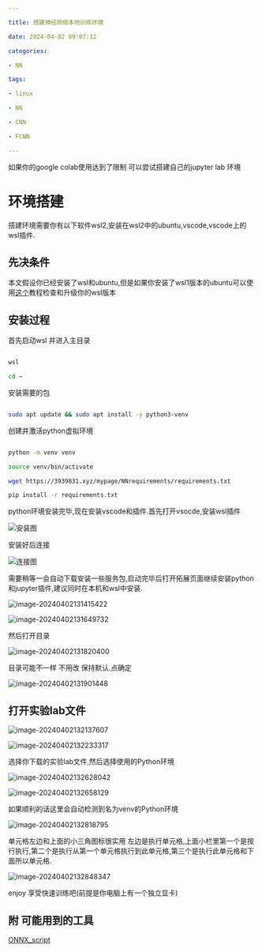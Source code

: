 ```yaml
---

title: 搭建神经网络本地训练环境

date: 2024-04-02 09:07:12

categories:

- NN

tags:

- linux

- NN

- CNN

- FCNN

---
```




如果你的google colab使用达到了限制 可以尝试搭建自己的jupyter lab 环境



<!-- more -->



# 环境搭建



搭建环境需要你有以下软件wsl2,安装在wsl2中的ubuntu,vscode,vscode上的wsl插件.



## 先决条件



本文假设你已经安装了wsl和ubuntu,但是如果你安装了wsl1版本的ubuntu可以使用[这个](https://learn.microsoft.com/en-us/windows/wsl/install#check-which-version-of-wsl-you-are-running)教程检查和升级你的wsl版本



## 安装过程



首先启动wsl 并进入主目录



```bash

wsl

cd ~

```



安装需要的包

```bash

sudo apt update && sudo apt install -y python3-venv

```



创建并激活python虚拟环境

```bash

python -m venv venv

source venv/bin/activate

wget https://3939831.xyz/mypage/NNrequirements/requirements.txt

pip install -r requirements.txt

```



python环境安装完毕,现在安装vscode和插件.首先打开vsocde,安装wsl插件



![安装图](../img/Screenshot%202024-04-02%20125712.png)



安装好后连接



![连接图](../img/image.png)



需要稍等一会自动下载安装一些服务包,启动完毕后打开拓展页面继续安装python和jupyter插件,建议同时在本机和wsl中安装.

![image-20240402131415422](../img/image-20240402131415422.png)

![image-20240402131649732](../img/image-20240402131649732.png)

然后打开目录

![image-20240402131820400](../img/image-20240402131820400.png)

目录可能不一样 不用改 保持默认.点确定

![image-20240402131901448](../img/image-20240402131901448.png)

## 打开实验lab文件

![image-20240402132137607](../img/image-20240402132137607.png)

![image-20240402132233317](../img/image-20240402132233317.png)

选择你下载的实验lab文件,然后选择使用的Python环境

![image-20240402132628042](../img/image-20240402132628042.png)

![image-20240402132658129](../img/image-20240402132658129.png)

如果顺利的话这里会自动检测到名为venv的Python环境

![image-20240402132818795](../img/image-20240402132818795.png)

单元格左边和上面的小三角图标很实用 左边是执行单元格,上面小栏里第一个是按行执行,第二个是执行从第一个单元格执行到此单元格,第三个是执行此单元格和下面所以单元格.

![image-20240402132848347](../img/image-20240402132848347.png)

enjoy 享受快速训练吧(前提是你电脑上有一个独立显卡)

## 附 可能用到的工具

[ONNX_script](https://3939831.xyz/mypage/ONNX_script/index.html)
